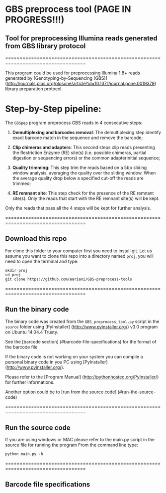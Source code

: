 # GBS preprocess tool (PAGE IN PROGRESS!!!)

## Tool for preprocessing Illumina reads generated from GBS library protocol

==================================================================================

This program could be used for preprocessing Illumina 1.8+ reads generated by [Genotyping-by-Sequencing (GBS)] (http://journals.plos.org/plosone/article?id=10.1371/journal.pone.0019379) library preparation protocol.

# Step-by-Step pipeline:

The `GBSpep` program preprocess GBS reads in 4 consecutive steps:

1. **Demultiplexing and barcodes removal**: The demultiplexing step identify exact barcode match in the sequence and remove the barcode;

2. **Clip chimeras and adapters**: This second steps clip reads presenting the Restriction Enzyme (RE) site(s) (i.e. possible chimeras, partial digestion or sequencing errors) or the common adapterinitial sequence;

3. **Quality trimming**: This step trim the reads based on a 5bp sliding window analysis, averaging the quality over the sliding window. When the average quality drop below a specified cut-off the reads are trimmed;

4. **RE remnant site**: This step check for the presence of the RE remnant site(s). Only the reads that start with the RE remnant site(s) will be kept.  


Only the reads that pass all the 4 steps will be kept for further analysis.

==================================================================================

## Download this repo

For clone this folder to your computer first you need to install git.
Let us assume you want to clone this repo into a directory named `proj`, you will need to open the terminal and type:

    mkdir proj
    cd proj
    git clone https://github.com/aariani/GBS-preprocess-tools

==================================================================================

## Run the binary code

The binary code was created from the `GBS_preprocess_tool.py` script in the `source` folder using [PyInstaller] (http://www.pyinstaller.org/) v3.0 program on Ubuntu 14.04.4 Trusty.



See the [barcode section] (#barcode-file-specifications) for the format of the barcode file

If the binary code is not working on your system you can compile a personal binary code in you PC using [PyInstaller] (http://www.pyinstaller.org/). 

Please refer to the [Program Manual] (http://pythonhosted.org/PyInstaller/) for further informations.

Another option could be to [run from the source code] (#run-the-source-code)

==================================================================================

## Run the source code

If you are using windows or MAC please refer to the main.py script in the source file for running the program
From the command line type:

	python main.py -h


==================================================================================

## Barcode file specifications
